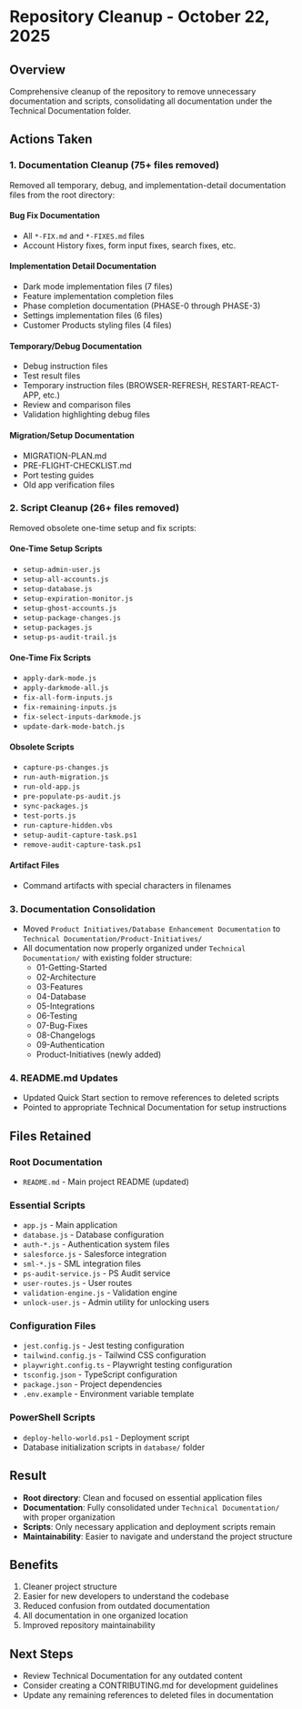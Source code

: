 # Repository Cleanup - October 22, 2025

## Overview
Comprehensive cleanup of the repository to remove unnecessary documentation and scripts, consolidating all documentation under the Technical Documentation folder.

## Actions Taken

### 1. Documentation Cleanup (75+ files removed)
Removed all temporary, debug, and implementation-detail documentation files from the root directory:

#### Bug Fix Documentation
- All `*-FIX.md` and `*-FIXES.md` files
- Account History fixes, form input fixes, search fixes, etc.

#### Implementation Detail Documentation
- Dark mode implementation files (7 files)
- Feature implementation completion files
- Phase completion documentation (PHASE-0 through PHASE-3)
- Settings implementation files (6 files)
- Customer Products styling files (4 files)

#### Temporary/Debug Documentation
- Debug instruction files
- Test result files
- Temporary instruction files (BROWSER-REFRESH, RESTART-REACT-APP, etc.)
- Review and comparison files
- Validation highlighting debug files

#### Migration/Setup Documentation
- MIGRATION-PLAN.md
- PRE-FLIGHT-CHECKLIST.md
- Port testing guides
- Old app verification files

### 2. Script Cleanup (26+ files removed)
Removed obsolete one-time setup and fix scripts:

#### One-Time Setup Scripts
- `setup-admin-user.js`
- `setup-all-accounts.js`
- `setup-database.js`
- `setup-expiration-monitor.js`
- `setup-ghost-accounts.js`
- `setup-package-changes.js`
- `setup-packages.js`
- `setup-ps-audit-trail.js`

#### One-Time Fix Scripts
- `apply-dark-mode.js`
- `apply-darkmode-all.js`
- `fix-all-form-inputs.js`
- `fix-remaining-inputs.js`
- `fix-select-inputs-darkmode.js`
- `update-dark-mode-batch.js`

#### Obsolete Scripts
- `capture-ps-changes.js`
- `run-auth-migration.js`
- `run-old-app.js`
- `pre-populate-ps-audit.js`
- `sync-packages.js`
- `test-ports.js`
- `run-capture-hidden.vbs`
- `setup-audit-capture-task.ps1`
- `remove-audit-capture-task.ps1`

#### Artifact Files
- Command artifacts with special characters in filenames

### 3. Documentation Consolidation
- Moved `Product Initiatives/Database Enhancement Documentation` to `Technical Documentation/Product-Initiatives/`
- All documentation now properly organized under `Technical Documentation/` with existing folder structure:
  - 01-Getting-Started
  - 02-Architecture
  - 03-Features
  - 04-Database
  - 05-Integrations
  - 06-Testing
  - 07-Bug-Fixes
  - 08-Changelogs
  - 09-Authentication
  - Product-Initiatives (newly added)

### 4. README.md Updates
- Updated Quick Start section to remove references to deleted scripts
- Pointed to appropriate Technical Documentation for setup instructions

## Files Retained

### Root Documentation
- `README.md` - Main project README (updated)

### Essential Scripts
- `app.js` - Main application
- `database.js` - Database configuration
- `auth-*.js` - Authentication system files
- `salesforce.js` - Salesforce integration
- `sml-*.js` - SML integration files
- `ps-audit-service.js` - PS Audit service
- `user-routes.js` - User routes
- `validation-engine.js` - Validation engine
- `unlock-user.js` - Admin utility for unlocking users

### Configuration Files
- `jest.config.js` - Jest testing configuration
- `tailwind.config.js` - Tailwind CSS configuration
- `playwright.config.ts` - Playwright testing configuration
- `tsconfig.json` - TypeScript configuration
- `package.json` - Project dependencies
- `.env.example` - Environment variable template

### PowerShell Scripts
- `deploy-hello-world.ps1` - Deployment script
- Database initialization scripts in `database/` folder

## Result
- **Root directory**: Clean and focused on essential application files
- **Documentation**: Fully consolidated under `Technical Documentation/` with proper organization
- **Scripts**: Only necessary application and deployment scripts remain
- **Maintainability**: Easier to navigate and understand the project structure

## Benefits
1. Cleaner project structure
2. Easier for new developers to understand the codebase
3. Reduced confusion from outdated documentation
4. All documentation in one organized location
5. Improved repository maintainability

## Next Steps
- Review Technical Documentation for any outdated content
- Consider creating a CONTRIBUTING.md for development guidelines
- Update any remaining references to deleted files in documentation

